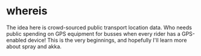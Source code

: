 whereis
=======

The idea here is crowd-sourced public transport location data.
Who needs public spending on GPS equipment for busses when every rider has a GPS-enabled device!
This is the very beginnings, and hopefully I'll learn more about spray and akka.
